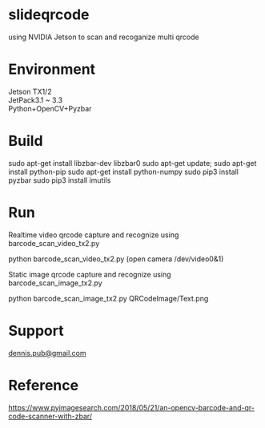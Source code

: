 # slideqrcode
using NVIDIA Jetson to scan and recoganize multi qrcode

# Environment
Jetson TX1/2  
JetPack3.1 ~ 3.3  
Python+OpenCV+Pyzbar  

# Build
sudo apt-get install libzbar-dev libzbar0 
sudo apt-get update; 
sudo apt-get install python-pip
sudo apt-get install python-numpy 
sudo pip3 install pyzbar
sudo pip3 install imutils 

# Run
Realtime video qrcode capture and recognize using barcode_scan_video_tx2.py 

python barcode_scan_video_tx2.py  (open camera /dev/video0&1)  

Static image qrcode capture and recognize using barcode_scan_image_tx2.py  

python barcode_scan_image_tx2.py QRCodeImage/Text.png   

# Support
dennis.pub@gmail.com

# Reference 
https://www.pyimagesearch.com/2018/05/21/an-opencv-barcode-and-qr-code-scanner-with-zbar/ 
